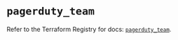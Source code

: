 # `pagerduty_team`

Refer to the Terraform Registry for docs: [`pagerduty_team`](https://registry.terraform.io/providers/pagerduty/pagerduty/3.17.1/docs/resources/team).
